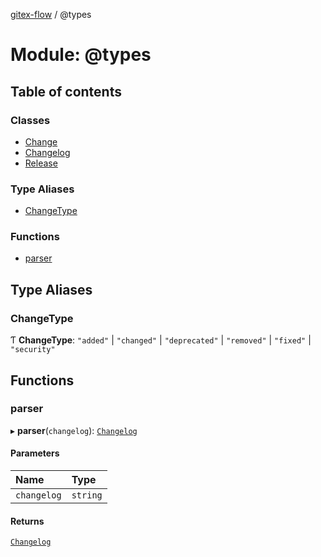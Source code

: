 [gitex-flow](../README.md) / @types

# Module: @types

## Table of contents

### Classes

- [Change](../classes/types.Change.md)
- [Changelog](../classes/types.Changelog.md)
- [Release](../classes/types.Release.md)

### Type Aliases

- [ChangeType](types.md#changetype)

### Functions

- [parser](types.md#parser)

## Type Aliases

### ChangeType

Ƭ **ChangeType**: ``"added"`` \| ``"changed"`` \| ``"deprecated"`` \| ``"removed"`` \| ``"fixed"`` \| ``"security"``

## Functions

### parser

▸ **parser**(`changelog`): [`Changelog`](../classes/types.Changelog.md)

#### Parameters

| Name | Type |
| :------ | :------ |
| `changelog` | `string` |

#### Returns

[`Changelog`](../classes/types.Changelog.md)

